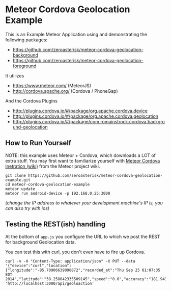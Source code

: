 # Meteor Cordova Geolocation Example

This is an Example Meteor Application using and demonstrating the following
packages:

* https://github.com/zeroasterisk/meteor-cordova-geolocation-background
* https://github.com/zeroasterisk/meteor-cordova-geolocation-foreground

It utilizes

* https://www.meteor.com/ (MeteorJS)
* http://cordova.apache.org/ (Cordova / PhoneGap)

And the Cordova Plugins

* http://plugins.cordova.io/#/package/org.apache.cordova.device
* http://plugins.cordova.io/#/package/org.apache.cordova.geolocation
* http://plugins.cordova.io/#/package/com.romainstrock.cordova.background-geolocation

## How to Run Yourself

NOTE: this example uses Meteor + Cordova, which downloads a LOT of extra stuff.
You may first want to familiarize yourself with
[Meteor Cordova Inetration (wiki)](https://github.com/meteor/meteor/wiki/Meteor-Cordova-Phonegap-integration)
from the Meteor project wiki.

```
git clone https://github.com/zeroasterisk/meteor-cordova-geolocation-example.git
cd meteor-cordova-geolocation-example
meteor update
meteor run android-device -p 192.168.0.25:3000
```

*(change the IP address to whatever your development machine's IP is, you can also try with ios)*

## Testing the REST(ish) handling

At the bottom of `app.js` you configure the URL to which we post the REST for
background Geolocation data.

You can test this with curl, you don't even have to fire up Cordova.

```
curl -v -H "Content-Type: application/json" -X PUT --data '{"device":"curl","location":{"longitude":"-85.70906639098872","recorded_at":"Thu Sep 25 01:07:35 EDT 2014","latitude":"38.258042335509145","speed":"0.0","accuracy":"181.94342"},"uuid":"curl","userId":null}' 'http://localhost:3000/api/geoloaction'
```

